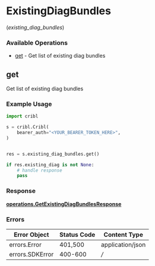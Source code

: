 # ExistingDiagBundles
(*existing_diag_bundles*)

### Available Operations

* [get](#get) - Get list of existing diag bundles

## get

Get list of existing diag bundles

### Example Usage

```python
import cribl

s = cribl.Cribl(
    bearer_auth="<YOUR_BEARER_TOKEN_HERE>",
)


res = s.existing_diag_bundles.get()

if res.existing_diag is not None:
    # handle response
    pass
```


### Response

**[operations.GetExistingDiagBundlesResponse](../../models/operations/getexistingdiagbundlesresponse.md)**
### Errors

| Error Object     | Status Code      | Content Type     |
| ---------------- | ---------------- | ---------------- |
| errors.Error     | 401,500          | application/json |
| errors.SDKError  | 400-600          | */*              |
